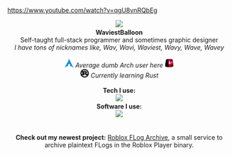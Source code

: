 https://www.youtube.com/watch?v=qgU8vnRQbEg


<p align="center">
  <img src="https://gitpfp.wav.blue/pfp?mag=0.5&wh=200&name=WaviestBalloon&colour=bedefa">
  <!-- https://github.com/WaviestBalloon/github-pfp -->
  <br><b>WaviestBalloon</b><br>
  Self-taught full-stack programmer and sometimes graphic designer<br>
  <i>I have tons of nicknames like, Wav, Wavi, Waviest, Wavy, Wave, Wavey</i><br><br>
  <img src="assets/archlinux_icon.svg" width=20px> <i>Average dumb Arch user here</i> <img src="assets/rotating_light.gif" width=20px><br>
  <img src="assets/rust.svg" width=20px> <i>Currently learning Rust</i><br>
  <br>
  <b>Tech I use:</b><br>
  <a href="https://skillicons.dev">
    <img src="https://skillicons.dev/icons?i=js,ts,bash,rust,godot,html,css,lua,nodejs,powershell,py,tauri,threejs,tensorflow,svelte" />
  </a>
  <br>
  <b>Software I use:</b><br>
  <a href="https://skillicons.dev">
    <img src="https://skillicons.dev/icons?i=sentry,vercel,vscode,replit,cloudflare,raspberrypi,postman,nginx,linux,grafana,github,git,discord,supabase" />
  </a>
  <br>
  <br>
  <br>
  <b>Check out my newest project:</b> <a href="https://github.com/WaviestBalloon/RobloxFLogArchive">Roblox FLog Archive</a>, a small service to archive plaintext FLogs in the Roblox Player binary.
</p>
